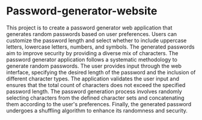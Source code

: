 # Password-generator-website
This project is to create a password generator web application that generates random passwords based on user preferences. 
Users can customize the password length and select whether to include uppercase letters, lowercase letters, numbers, and symbols. 
The generated passwords aim to improve security by providing a diverse mix of characters.
The password generator application follows a systematic methodology to generate random passwords. 
The user provides input through the web interface, specifying the desired length of the password and the inclusion of different character types. 
The application validates the user input and ensures that the total count of characters does not exceed the specified password length. 
The password generation process involves randomly selecting characters from the defined character sets and concatenating them according to the user's preferences. 
Finally, the generated password undergoes a shuffling algorithm to enhance its randomness and security. 
